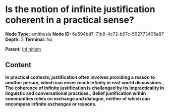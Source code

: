 # Is the notion of infinite justification coherent in a practical sense?

**Node Type:** antithesis
**Node ID:** 6e594bd7-71b8-4c72-b97c-592773405a87
**Depth:** 2
**Terminal:** No

**Parent:** [Infinitism](infinitism.md)

## Content

**In practical contexts, justification often involves providing a reason to another person, which can never reach infinity in real-world discussions.**, **The coherence of infinite justification is challenged by its impracticality in linguistic and conversational practices.**, **Belief justification within communities relies on exchange and dialogue, neither of which can encompass infinite exchanges or reasons.**
